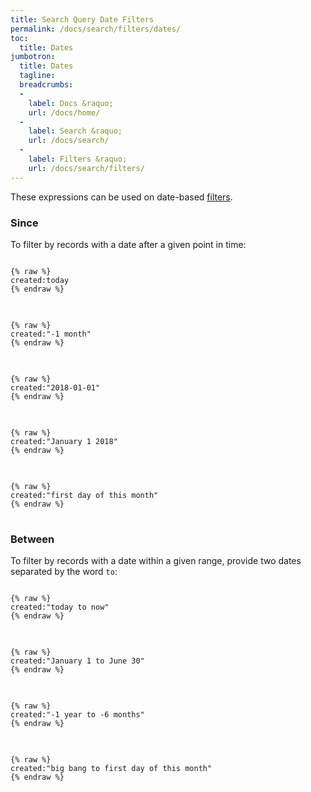 ```yaml
---
title: Search Query Date Filters
permalink: /docs/search/filters/dates/
toc:
  title: Dates
jumbotron:
  title: Dates
  tagline: 
  breadcrumbs:
  -
    label: Docs &raquo;
    url: /docs/home/
  -
    label: Search &raquo;
    url: /docs/search/
  -
    label: Filters &raquo;
    url: /docs/search/filters/
---
```


These expressions can be used on date-based [filters](/docs/search/filters/).

### Since

To filter by records with a date after a given point in time:

<pre>
<code class="language-text">
{% raw %}
created:today
{% endraw %}
</code>
</pre>

<pre>
<code class="language-text">
{% raw %}
created:"-1 month"
{% endraw %}
</code>
</pre>

<pre>
<code class="language-text">
{% raw %}
created:"2018-01-01"
{% endraw %}
</code>
</pre>

<pre>
<code class="language-text">
{% raw %}
created:"January 1 2018"
{% endraw %}
</code>
</pre>

<pre>
<code class="language-text">
{% raw %}
created:"first day of this month"
{% endraw %}
</code>
</pre>

### Between

To filter by records with a date within a given range, provide two dates separated by the word `to`:

<pre>
<code class="language-text">
{% raw %}
created:"today to now"
{% endraw %}
</code>
</pre>

<pre>
<code class="language-text">
{% raw %}
created:"January 1 to June 30"
{% endraw %}
</code>
</pre>

<pre>
<code class="language-text">
{% raw %}
created:"-1 year to -6 months"
{% endraw %}
</code>
</pre>

<pre>
<code class="language-text">
{% raw %}
created:"big bang to first day of this month"
{% endraw %}
</code>
</pre>
